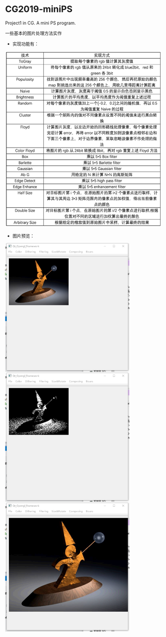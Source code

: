 # CG2019-miniPS
Project1 in CG. A mini PS program.

一些基本的图片处理方法实作


* 实现功能有：
<img src="/gallery/detail.png" width="600" />


* 图片预览：

<img src="/gallery/login-1.jpg" width="400" title="Populosity"/>
<img src="/gallery/login-2.jpg" width="400" title="Cluster"/>
<img src="/gallery/login-3.jpg" width="400" title="Resize"/>
